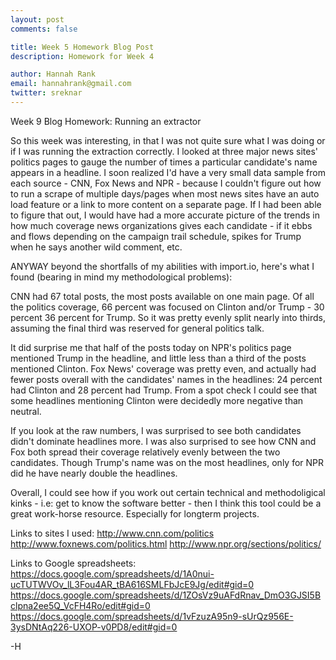 ```yaml
---
layout: post
comments: false

title: Week 5 Homework Blog Post
description: Homework for Week 4

author: Hannah Rank
email: hannahrank@gmail.com
twitter: sreknar
---
```


Week 9 Blog Homework: Running an extractor

So this week was interesting, in that I was not quite sure what I was doing or if I was running the extraction correctly. I looked at three major news sites' politics pages to gauge the number of times a particular candidate's name appears in a headline. I soon realized I'd have a very small data sample from each source - CNN, Fox News and NPR - because I couldn't figure out how to run a scrape of multiple days/pages when most news sites have an auto load feature or a link to more content on a separate page. If I had been able to figure that out, I would have had a more accurate picture of the trends in how much coverage news organizations gives each candidate - if it ebbs and flows depending on the campaign trail schedule, spikes for Trump when he says another wild comment, etc. 

ANYWAY beyond the shortfalls of my abilities with import.io, here's what I found (bearing in mind my methodological problems):

CNN had 67 total posts, the most posts available on one main page. Of all the politics coverage, 66 percent was focused on Clinton and/or Trump - 30 percent 36 percent for Trump. So it was pretty evenly split nearly into thirds, assuming the final third was reserved for general politics talk.

It did surprise me that half of the posts today on NPR's politics page mentioned Trump in the headline, and little less than a third of the posts mentioned Clinton. Fox News' coverage was pretty even, and actually had fewer posts overall with the candidates' names in the headlines: 24 percent had Clinton and 28 percent had Trump.  From a spot check I could see that some headlines mentioning Clinton were decidedly more negative than neutral. 

If you look at the raw numbers, I was surprised to see both candidates didn't dominate headlines more. I was also surprised to see how CNN and Fox both spread their coverage relatively evenly between the two candidates. Though Trump's name was on the most headlines, only for NPR did he have nearly double the headlines. 

Overall, I could see how if you work out certain technical and methodoligical kinks - i.e: get to know the software better - then I think this tool could be a great work-horse resource. Especially for longterm projects. 

Links to sites I used:
http://www.cnn.com/politics
http://www.foxnews.com/politics.html
http://www.npr.org/sections/politics/

Links to Google spreadsheets: 
https://docs.google.com/spreadsheets/d/1A0nui-ucTUTWVOv_lL3Fou4AR_tBA616SMLFbJcE9Jg/edit#gid=0
https://docs.google.com/spreadsheets/d/1ZOsVz9uAFdRnav_DmO3GJSI5Bclpna2ee5Q_VcFH4Ro/edit#gid=0
https://docs.google.com/spreadsheets/d/1vFzuzA95n9-sUrQz956E-3ysDNtAq226-UXOP-v0PD8/edit#gid=0

-H
